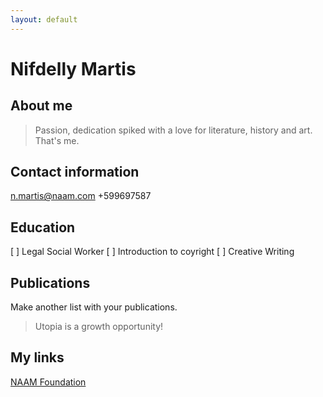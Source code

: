 ```yaml
---
layout: default
---
```


# Nifdelly Martis

## About me

> Passion, dedication spiked with a love for literature, history and art. That's me.

## Contact information
n.martis@naam.com
+599697587 

## Education

[ ] Legal Social Worker
[ ] Introduction to coyright
[ ] Creative Writing

## Publications

Make another list with your publications.

> Utopia is a growth opportunity!

## My links

[NAAM Foundation](https://naam.cw/)


